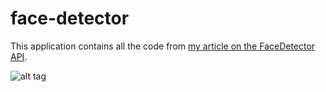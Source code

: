 # face-detector

This application contains all the code from [my article on the FaceDetector API](https://hackernoon.com/machine-learning-for-android-developers-with-the-mobile-vision-api-part-1-face-detection-e7e24a3e472f).

![alt tag](https://pbs.twimg.com/media/CuNFLWvXgAAaIr4.jpg)
